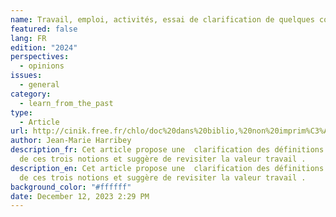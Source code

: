 ```yaml
---
name: Travail, emploi, activités, essai de clarification de quelques concepts
featured: false
lang: FR
edition: "2024"
perspectives:
  - opinions
issues:
  - general
category:
  - learn_from_the_past
type:
  - Article
url: http://cinik.free.fr/chlo/doc%20dans%20biblio,%20non%20imprim%C3%A9s/travail/travail,%20emploi,%20activit%C3%A9.pdf
author: Jean-Marie Harribey
description_fr: Cet article propose une  clarification des définitions et usages
  de ces trois notions et suggère de revisiter la valeur travail .
description_en: Cet article propose une  clarification des définitions et usages
  de ces trois notions et suggère de revisiter la valeur travail .
background_color: "#ffffff"
date: December 12, 2023 2:29 PM
---
```

